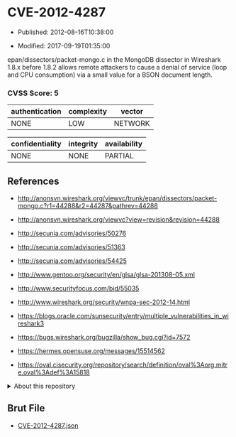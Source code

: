 # CVE-2012-4287

- Published: 2012-08-16T10:38:00

- Modified: 2017-09-19T01:35:00

epan/dissectors/packet-mongo.c in the MongoDB dissector in Wireshark 1.8.x before 1.8.2 allows remote attackers to cause a denial of service (loop and CPU consumption) via a small value for a BSON document length.

### CVSS Score: **5**

| authentication | complexity | vector |
| --- | --- | --- |
| NONE | LOW | NETWORK |

| confidentiality | integrity | availability |
| --- | --- | --- |
| NONE | NONE | PARTIAL |

## References

* http://anonsvn.wireshark.org/viewvc/trunk/epan/dissectors/packet-mongo.c?r1=44288&r2=44287&pathrev=44288

* http://anonsvn.wireshark.org/viewvc?view=revision&revision=44288

* http://secunia.com/advisories/50276

* http://secunia.com/advisories/51363

* http://secunia.com/advisories/54425

* http://www.gentoo.org/security/en/glsa/glsa-201308-05.xml

* http://www.securityfocus.com/bid/55035

* http://www.wireshark.org/security/wnpa-sec-2012-14.html

* https://blogs.oracle.com/sunsecurity/entry/multiple_vulnerabilities_in_wireshark3

* https://bugs.wireshark.org/bugzilla/show_bug.cgi?id=7572

* https://hermes.opensuse.org/messages/15514562

* https://oval.cisecurity.org/repository/search/definition/oval%3Aorg.mitre.oval%3Adef%3A15818

<details>
<summary>About this repository</summary> 

  This repository is part of the project [Live Hack CVE](https://github.com/Live-Hack-CVE). Main website can be found [www.live-hack.org](https://www.live-hack.org) 
  
  Made by [Sn0wAlice](https://github.com/Sn0wAlice) for the people that care about security and need to have a feed of the latest CVEs. Hope you enjoy it, don't forget to star the repo and follow me on [Twitter](https://twitter.com/Sn0wAlice) and [Github](https://github.com/Sn0wAlice). And that is my [personnal website](https://www.alice-snow.me/)

  - [Home Page](https://github.com/Live-Hack-CVE)
  - [Framework](https://github.com/Live-Hack-CVE/cve-framework)
  - [CVE database](https://github.com/Live-Hack-CVE/full_database)
  - [Changelog](https://github.com/Live-Hack-CVE/Changelog)
</details>

## Brut File

* [CVE-2012-4287.json](https://raw.githubusercontent.com/Live-Hack-CVE/full_database/main/cves/2012/CVE-2012-4287.json)


